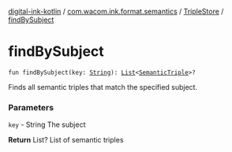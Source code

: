 [digital-ink-kotlin](../../index.md) / [com.wacom.ink.format.semantics](../index.md) / [TripleStore](index.md) / [findBySubject](./find-by-subject.md)

# findBySubject

`fun findBySubject(key: `[`String`](https://kotlinlang.org/api/latest/jvm/stdlib/kotlin/-string/index.html)`): `[`List`](https://kotlinlang.org/api/latest/jvm/stdlib/kotlin.collections/-list/index.html)`<`[`SemanticTriple`](../-semantic-triple/index.md)`>?`

Finds all semantic triples that match the specified subject.

### Parameters

`key` - String The subject

**Return**
List? List of semantic triples


